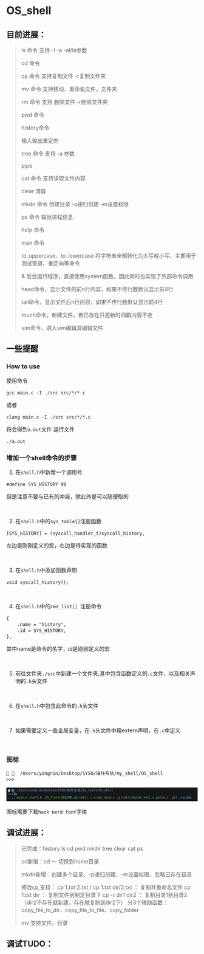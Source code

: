 # OS_shell

## 目前进展：
> ls 命令 支持 -l -a -al/la参数
> 
> cd 命令 
> 
> cp 命令 支持复制文件 -r复制文件夹
> 
> mv 命令 支持移动、重命名文件，文件夹
>
> rm 命令 支持 删除文件 -r删除文件夹
>
> pwd 命令 
>
> history命令
>
> 输入输出重定向
>
> tree 命令 支持 -a 参数
>
> pipe 
>
> cat 命令 支持读取文件内容
>
> clear 清屏
>
> mkdir 命令 创建目录 -p递归创建 -m设置权限
>
> ps 命令 输出进程信息
>
> help 命令
>
> man 命令
>
> to_uppercase、to_lowercase 将字符串全部转化为大写或小写，主要用于测试管道、重定向等命令
>
> & 后台运行程序，直接使用system函数，因此同时也实现了外部命令调用
>
> head命令，显示文件的前n行内容，如果不传行数默认显示前4行
>
> tail命令，显示文件后n行内容，如果不传行数默认显示前4行
>
> touch命令，新建文件，若已存在只更新时间戳内容不变
>
> vim命令，进入vim编辑其编辑文件

## 一些提醒

### How to use
使用命令
```
gcc main.c -I ./src src/*/*.c
```
或者
```
clang main.c -I ./src src/*/*.c
```
将会得到`a.out`文件
运行文件
```
./a.out
```

### 增加一个shell命令的步骤
1. 在`shell.h`中新增一个调用号
```
#define SYS_HISTORY 99
```
但是注意不要与已有的冲突，除此外是可以随便取的

</br>

2. 在`shell.h`中的`sys_table[]`注册函数
```
[SYS_HISTORY] = (syscall_handler_t)syscall_history,
```
左边是刚刚定义的宏，右边是待实现的函数

</br>

3. 在`shell.h`中添加函数声明
```
void syscall_history();
```

</br>

4. 在`shell.h`中的`cmd_list[] `注册命令
```
{
    .name = "history",
    .id = SYS_HISTORY,
},
```
其中name是命令的名字，id是刚刚定义的宏

</br>

5. 前往文件夹`./src`中新建一个文件夹,其中包含函数定义的`.c`文件，以及相关声明的`.h`头文件

</br>

6. 在`shell.h`中包含此命令的`.h`头文件

</br>

7. 如果需要定义一些全局变量，在`.h`头文件中用extern声明，在`.c`中定义

</br>


### 图标
```
   /Users/yongrin/Desktop/SYSU/操作系统/my_shell/OS_shell
>>>
```
![](imgs/1.png)

图标需要下载`hack nerd font`字体

## 调试进展： 
> 已完成：history ls cd pwd mkdir tree clear cat ps
> 
> cd新增：cd ～ 切换到home目录
> 
> mkdir新增：创建多个目录、-p递归创建、-m设置权限、忽略已存在目录
>
> 修改cp,支持：
> cp 1.txt 2.txt / cp 1.txt dir/2.txt ： 复制并重命名文件
> cp 1.txt dir ： 复制文件到制定目录下
> cp -r dir1 dir2 ： 复制目录1到目录2（dir2不存在就新建，存在就复制到dir2下）
> 分3个辅助函数：copy_file_to_dir、copy_file_to_file、copy_folder
>
> mv 支持文件、目录

## 调试TUDO：


